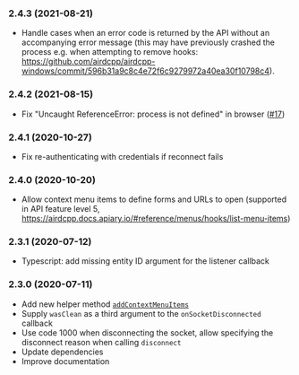 ### 2.4.3 (2021-08-21)

- Handle cases when an error code is returned by the API without an accompanying error message (this may have previously crashed the process e.g. when attempting to remove hooks: https://github.com/airdcpp/airdcpp-windows/commit/596b31a9c8c4e72f6c9279972a40ea30f10798c4).

### 2.4.2 (2021-08-15)

- Fix "Uncaught ReferenceError: process is not defined" in browser ([#17](https://github.com/airdcpp-web/airdcpp-apisocket-js/issues/17))

### 2.4.1 (2020-10-27)

- Fix re-authenticating with credentials if reconnect fails

### 2.4.0 (2020-10-20)

- Allow context menu items to define forms and URLs to open (supported in API feature level 5, https://airdcpp.docs.apiary.io/#reference/menus/hooks/list-menu-items)

### 2.3.1 (2020-07-12)

- Typescript: add missing entity ID argument for the listener callback

### 2.3.0 (2020-07-11)

- Add new helper method [`addContextMenuItems`](https://github.com/airdcpp-web/airdcpp-apisocket-js/blob/master/GUIDE.md#addContextMenuItems)
- Supply `wasClean` as a third argument to the `onSocketDisconnected` callback
- Use code 1000 when disconnecting the socket, allow specifying the disconnect reason when calling `disconnect`
- Update dependencies
- Improve documentation